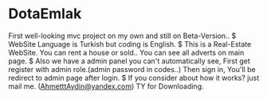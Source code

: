 # DotaEmlak
First well-looking mvc project on my own and still on Beta-Version..
$ WebSite Language is Turkish but coding is English.
$ This is a Real-Estate WebSite. You can rent a house or sold.. You can see all adverts on main page. 
$ Also we have a admin panel you can't automatically see,
  First get register with admin role.(admin password in codes..) Then sign in, You'll be redirect to admin page after login.
$ If you consider about how it works? just mail me. (AhmetttAydin@yandex.com)
TY for Downloading.
